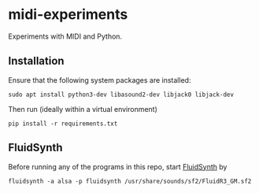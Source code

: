 # midi-experiments
Experiments with MIDI and Python.

## Installation

Ensure that the following system packages are installed:

    sudo apt install python3-dev libasound2-dev libjack0 libjack-dev

Then run (ideally within a virtual environment)

    pip install -r requirements.txt

## FluidSynth

Before running any of the programs in this repo, start [FluidSynth](https://www.fluidsynth.org) by 

    fluidsynth -a alsa -p fluidsynth /usr/share/sounds/sf2/FluidR3_GM.sf2
